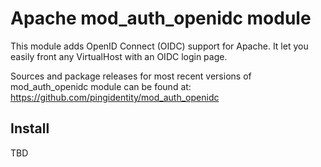 # Apache mod_auth_openidc module

This module adds OpenID Connect (OIDC) support for Apache.
It let you easily front any VirtualHost with an OIDC login page.

Sources and package releases for most recent versions of mod_auth_openidc module can be found at:
https://github.com/pingidentity/mod_auth_openidc

## Install

TBD
